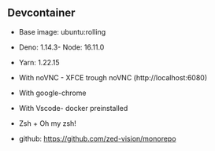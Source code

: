 ## Devcontainer

- Base image: ubuntu:rolling
- Deno: 1.14.3- Node: 16.11.0
- Yarn: 1.22.15
- With noVNC - XFCE trough noVNC (http://localhost:6080)
- With google-chrome
- With Vscode- docker preinstalled
- Zsh + Oh my zsh!

- github: https://github.com/zed-vision/monorepo
